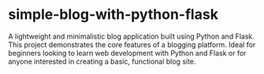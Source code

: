 # simple-blog-with-python-flask
A lightweight and minimalistic blog application built using Python and Flask. This project demonstrates the core features of a blogging platform. Ideal for beginners looking to learn web development with Python and Flask or for anyone interested in creating a basic, functional blog site.
